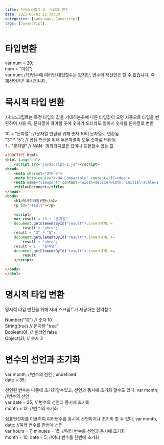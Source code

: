 ```yaml
---
title: 자바스크립트-2. 타입과 변수
date: 2021-06-03 11:33:00
categories: [Language, Javascript]
tags: [Javascript]
---
```


# 타입변환

var num = 20; <br>
num = "이십"; <br>
var num; //한변수에 여러번 대입할수는 있지만, 변수의 재선언은 할 수 없습니다. 즉 재선언문은 무시됩니다.

# 묵시적 타입 변환

자바스크립트는 특정 타입의 값을 기대하는곳에 다른 타입값이 오면 자동으로 타입을 변환하여 사용
즉, 문자열이 와야할 곳에 숫자가 오더라도 알아서 숫자를 문자열로 변환

10 + "문자열";  //문자열 연결을 위해 숫자 10이 문자열로 변환됨 <br>
"3" * "5"; // 곱셈 연산을 위해 두문자열이 모두 숫자로 변환됨 <br>
1 - "문자열" // NAN : 정의되지않은 값이나 표현할수 없는 값 <br>

```html
<!DOCTYPE html>
<html lang="en">
    <script src="javascript-1.js"></script>
<head>
    <meta charset="UTF-8">
    <meta http-equiv="X-UA-Compatible" content="IE=edge">
    <meta name="viewport" content="width=device-width, initial-scale=1.0">
    <title>Document</title>
</head>
<body>
    <h1>묵시적타입변환</h1>
    <p id="result"></p>
    
    <script>
    var result = 10 + "문자열"; 
    document.getElementById("result").innerHTML = 
        result + "<br>";
    result = "3" * "5";
    document.getElementById("result").innerHTML += 
        result + "<br>";
    result = 1 - "문자열";
    document.getElementById("result").innerHTML +=
        result;
    </script>
    
</body>
</html>
```


# 명시적 타입 변환

명시적 타입 변환을 위해 자바 스크립트가 제공하는 전역함수

Number("10") // 숫자 10 <br>
String(true) // 문자열 "true" <br>
Boolean(0); // 불리언 false <br>
Object(3); // 숫자 3 <br>


# 변수의 선언과 초기화
var month;  //변수의 선언 , undefined <br>
date = 35; <br>

선언된 변수는 나중에 초기화할수있고, 선언과 동시에 초기화 할수도 있다.
var month;          //변수의 선언 <br>
var date = 25;    // 변수의 선언과 동시에 초기화 <br>
month = 12;       //변수의 초기화 <br>

쉼표연산자를 이용하여 여러변수를 동시에 선언하거나 초기화 할 수 있다.
var month, date;                //여러 변수를 한번에 선언 <br>
var hours = 7, minutes = 15;    //여러 변수를 선언과 동시에 초기화 <br>
month = 10, date = 5;           //여러 변수를 한번에 초기화 <br>


